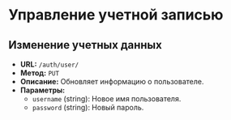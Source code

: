 # Управление учетной записью

## Изменение учетных данных

- **URL:** `/auth/user/`
- **Метод:** `PUT`
- **Описание:** Обновляет информацию о пользователе.
- **Параметры:**
  - `username` (string): Новое имя пользователя.
  - `password` (string): Новый пароль.
    